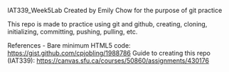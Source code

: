 IAT339_Week5Lab
Created by Emily Chow for the purpose of git practice

This repo is made to practice using git and github, creating, cloning, initializing, committing, pushing, pulling, etc.

References -
Bare minimum HTML5 code: https://gist.github.com/cpjobling/1988786
Guide to creating this repo (IAT339): https://canvas.sfu.ca/courses/50860/assignments/430176
